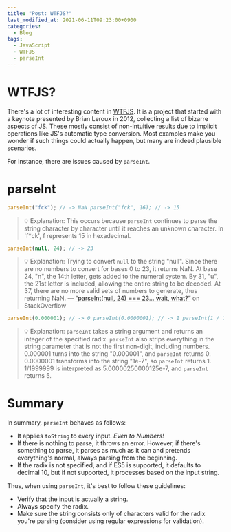 ```yaml
---
title: "Post: WTFJS?"
last_modified_at: 2021-06-11T09:23:00+0900
categories:
  - Blog
tags:
  - JavaScript
  - WTFJS
  - parseInt
---
```

# WTFJS?

There's a lot of interesting content in [WTFJS](https://github.com/denysdovhan/wtfjs/blob/master/README.md). It is a project that started with a keynote presented by Brian Leroux in 2012, collecting a list of bizarre aspects of JS. These mostly consist of non-intuitive results due to implicit operations like JS's automatic type conversion. Most examples make you wonder if such things could actually happen, but many are indeed plausible scenarios.

For instance, there are issues caused by `parseInt`.

# parseInt
```javascript
parseInt("fck"); // -> NaN parseInt("fck", 16); // -> 15
```
> 💡 Explanation: This occurs because `parseInt` continues to parse the string character by character until it reaches an unknown character. In 'f*ck', f represents 15 in hexadecimal.
```javascript
parseInt(null, 24); // -> 23
```

> 💡 Explanation:
> Trying to convert `null` to the string "null". Since there are no numbers to convert for bases 0 to 23, it returns NaN. At base 24, "n", the 14th letter, gets added to the numeral system. By 31, "u", the 21st letter is included, allowing the entire string to be decoded. At 37, there are no more valid sets of numbers to generate, thus returning NaN.
> — [“parseInt(null, 24) === 23… wait, what?”](https://stackoverflow.com/questions/6459758/parseintnull-24-23-wait-what) on StackOverflow

```javascript
parseInt(0.000001); // -> 0 parseInt(0.0000001); // -> 1 parseInt(1 / 1999999); // -> 5
```


> 💡 Explanation: `parseInt` takes a string argument and returns an integer of the specified radix. `parseInt` also strips everything in the string parameter that is not the first non-digit, including numbers. 0.000001 turns into the string "0.000001", and `parseInt` returns 0. 0.0000001 transforms into the string "1e-7", so `parseInt` returns 1. 1/1999999 is interpreted as 5.00000250000125e-7, and `parseInt` returns 5.

# Summary

In summary, `parseInt` behaves as follows:
- It applies `toString` to every input. *Even to Numbers!*
- If there is nothing to parse, it throws an error. However, if there's something to parse, it parses as much as it can and pretends everything's normal, always parsing from the beginning.
- If the radix is not specified, and if ES5 is supported, it defaults to decimal 10, but if not supported, it processes based on the input string.

Thus, when using `parseInt`, it's best to follow these guidelines:
- Verify that the input is actually a string.
- Always specify the radix.
- Make sure the string consists only of characters valid for the radix you're parsing (consider using regular expressions for validation).